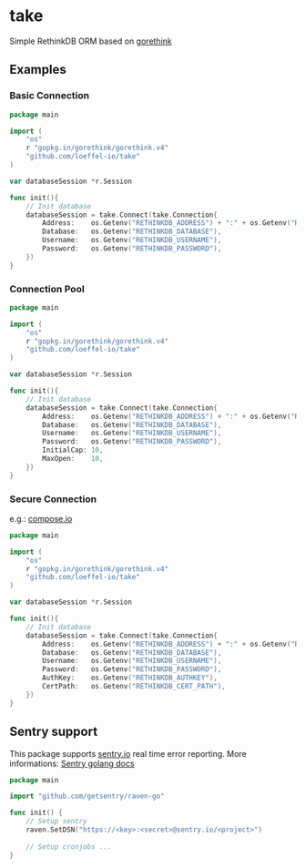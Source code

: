 # take

Simple RethinkDB ORM based on [gorethink](https://github.com/GoRethink/gorethink)

## Examples

### Basic Connection

```go
package main

import (
	"os"
	r "gopkg.in/gorethink/gorethink.v4"
	"github.com/loeffel-io/take"
)

var databaseSession *r.Session

func init(){
    // Init database
    databaseSession = take.Connect(take.Connection{
        Address:    os.Getenv("RETHINKDB_ADDRESS") + ":" + os.Getenv("RETHINKDB_PORT"),
        Database:   os.Getenv("RETHINKDB_DATABASE"),
        Username:   os.Getenv("RETHINKDB_USERNAME"),
        Password:   os.Getenv("RETHINKDB_PASSWORD"),
    })
}
```

### Connection Pool

```go
package main

import (
	"os"
	r "gopkg.in/gorethink/gorethink.v4"
	"github.com/loeffel-io/take"
)

var databaseSession *r.Session

func init(){
    // Init database
    databaseSession = take.Connect(take.Connection{
        Address:    os.Getenv("RETHINKDB_ADDRESS") + ":" + os.Getenv("RETHINKDB_PORT"),
        Database:   os.Getenv("RETHINKDB_DATABASE"),
        Username:   os.Getenv("RETHINKDB_USERNAME"),
        Password:   os.Getenv("RETHINKDB_PASSWORD"),
        InitialCap: 10,
        MaxOpen:    10,
    })
}
```

### Secure Connection

e.g.: [compose.io](https://compose.io)

```go
package main

import (
	"os"
	r "gopkg.in/gorethink/gorethink.v4"
	"github.com/loeffel-io/take"
)

var databaseSession *r.Session

func init(){
    // Init database
    databaseSession = take.Connect(take.Connection{
        Address:    os.Getenv("RETHINKDB_ADDRESS") + ":" + os.Getenv("RETHINKDB_PORT"),
        Database:   os.Getenv("RETHINKDB_DATABASE"),
        Username:   os.Getenv("RETHINKDB_USERNAME"),
        Password:   os.Getenv("RETHINKDB_PASSWORD"),
        AuthKey:    os.Getenv("RETHINKDB_AUTHKEY"),
        CertPath:   os.Getenv("RETHINKDB_CERT_PATH"),
    })
}
```

## Sentry support

This package supports [sentry.io](https://sentry.io) real time error reporting.
More informations: [Sentry golang docs](https://docs.sentry.io/clients/go)

```go
package main

import "github.com/getsentry/raven-go"

func init() {
    // Setup sentry
    raven.SetDSN("https://<key>:<secret>@sentry.io/<project>")
    
    // Setup cronjobs ...
}
```
